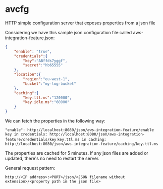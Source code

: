 # avcfg
HTTP simple configuration server that exposes properties from a json file

Considering we have this sample json configuration file called aws-integration-feature.json:

```json
{
	"enable": "true",
	"credentials":{
		"key":"ABffds7yggf",
		"secret":"hb65555"		
	},
	"location":{
		"region":"eu-west-1",
		"bucket":"my-log-bucket"
	},
	"caching":{
		"key.ttl.ms":"120000",
		"key.idle.ms":"60000"
	}
}
```

We can fetch the properties in the following way:

`"enable": http://localhost:8080/json/aws-integration-feature/enable`
`key in credentials: http://localhost:8080/json/aws-integration-feature/credentials/key`
`key.ttl.ms in caching: http://localhost:8080/json/aws-integration-feature/caching/key.ttl.ms`

The properties are cached for 5 minutes. If any json files are added or updated, there's no need to restart the server.

General request pattern:


`http://<IP address>:<PORT>/json/<JSON filename without extension>/<property path in the json file>`



